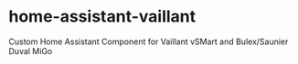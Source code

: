 # home-assistant-vaillant
Custom Home Assistant Component for Vaillant vSMart and Bulex/Saunier Duval MiGo
